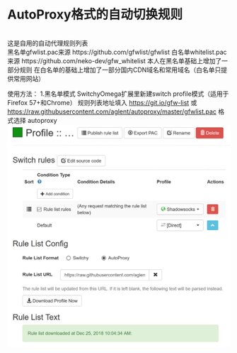 # AutoProxy格式的自动切换规则

<br>
这是自用的自动代理规则列表
</br>
黑名单gfwlist.pac来源  https://github.com/gfwlist/gfwlist
白名单whitelist.pac来源 https://github.com/neko-dev/gfw_whitelist
本人在黑名单基础上增加了一部分规则 在白名单的基础上增加了一部分国内CDN域名和常用域名（白名单只提供常用网站）

使用方法：
1.黑名单模式
SwitchyOmega扩展里新建switch profile模式（适用于Firefox 57+和Chrome）
规则列表地址填入 https://git.io/gfw-list 或 https://raw.githubusercontent.com/aglent/autoproxy/master/gfwlist.pac 格式选择 autoproxy
![img](image/gfwlist.png)